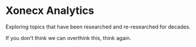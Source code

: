# Xonecx Analytics

Exploring topics that have been researched and re-researched for decades. 

If you don't think we can overthink this, think again. 
